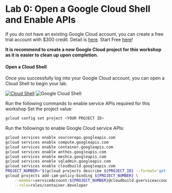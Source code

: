 # Lab 0: Open a Google Cloud Shell and Enable APIs

If you do not have an existing Google Cloud account, you can create a free trial account with $300 credit. Detail is [here]( https://cloud.google.com/free/docs/free-cloud-features#free-trial). Start Free [here](https://cloud.google.com/)!
   
**It is recommend to create a new Google Cloud project for this workshop as it is easier to clean up upon completion.** 
    
#### Open a Cloud Shell
Once you successfully log into your Google Cloud account, you can open a Cloud Shell to begin your lab.
          
[![Cloud Shell](./img/GCP_Cloud_Shell.png)](https://shell.cloud.google.com/)
![Google Cloud Shell](./img/GCP_Cloud_Shell_Screen.png)
      
Run the following commands to enable service APIs required for this workshop
Set the project value:
```bash
gcloud config set project <YOUR PROJECT ID>
```
Run the followings to enable Google Cloud service APIs:
```bash
gcloud services enable sourcerepo.googleapis.com
gcloud services enable compute.googleapis.com
gcloud services enable container.googleapis.com
gcloud services enable anthos.googleapis.com
gcloud services enable meshca.googleapis.com
gcloud services enable sqladmin.googleapis.com
gcloud services enable cloudbuild.googleapis.com
PROJECT_NUMBER="$(gcloud projects describe ${PROJECT_ID} --format='get(projectNumber)')"
gcloud projects add-iam-policy-binding ${PROJECT_NUMBER} \
    --member=serviceAccount:${PROJECT_NUMBER}@cloudbuild.gserviceaccount.com \
    --role=roles/container.developer
```
